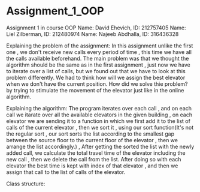 # Assignment_1_OOP
Assignment 1 in course OOP
Name: David Ehevich, ID: 212757405
Name: Liel Zilberman, ID: 212480974
Name: Najeeb Abdhalla, ID: 316436328

Explaining the problem of the assignment:
In this assignment unlike the first one , we don't receive new calls every period of time , this time we have all the calls available beforehand.
The main problem was that we thought the algorithm should be the same as in the first assignment , just now we have to iterate over a list of calls, but we found out that we have to look at this problem differently. We had to think how will we assign the best elevator when we don't have the current position.
How did we solve thie problem? by trying to stimulate the movement of the elevator just like in the online algorithm.

Explaining the algorithm:
The program iterates over each call , and on each call we itarate over all the available elevators in the given building , on each elevator we are sending it to a function in which we first add it to the list of calls of the current elevator , then we sort it , using our sort function(It's not the regular sort , our sort sorts the list according to the smallest gap between the source floor to the current floor of the elevator , then we arrange the list accordingly.) , After getting the sorted the list with the newly added call, we calculate the total travel time of the elevator including the new call , then we delete the call from the list. After doing so with each elevator the best time is kept with index of that elevator , and then we assign that call to the list of calls of the elevator. 

Class structure:


